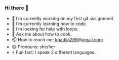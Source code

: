 ### Hi there 👋

<!--
**khadijahali7/khadijahali7** is a ✨ _special_ ✨ repository because its `README.md` (this file) appears on your GitHub profile.

Here are some ideas to get you started:
-->
- 🔭 I’m currently working on my first git assignment.
- 🌱 I’m currently learning how to code.
- 🤔 I’m looking for help with loops.
- 💬 Ask me about how to cook.
- 📫 How to reach me: khadija289@gmail.com
- 😄 Pronouns: she/her
- ⚡ Fun fact: I speak 3 different languages.

